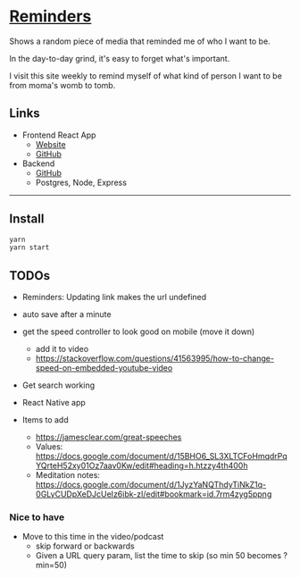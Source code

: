 # [Reminders](https://fullchee-reminders.netlify.app/)

Shows a random piece of media that reminded me of who I want to be.

In the day-to-day grind, it's easy to forget what's important.

I visit this site weekly to remind myself of what kind of person I want to be from moma's womb to tomb.

## Links

- Frontend React App
  - [Website](https://fullchee-reminders.netlify.app/)
  - [GitHub](https://github.com/Fullchee/values-client)
- Backend
  - [GitHub](https://github.com/Fullchee/reminders-backend)
  - Postgres, Node, Express

---

## Install

```bash
yarn
yarn start
```

## TODOs
- Reminders: Updating link makes the url undefined

- auto save after a minute
- get the speed controller to look good on mobile (move it down)
  - add it to video
  - https://stackoverflow.com/questions/41563995/how-to-change-speed-on-embedded-youtube-video
- Get search working
- React Native app
- Items to add
  - https://jamesclear.com/great-speeches
  - Values: https://docs.google.com/document/d/15BHO6_SL3XLTCFoHmqdrPqYQrteH52xy01Oz7aav0Kw/edit#heading=h.htzzy4th400h
  - Meditation notes: https://docs.google.com/document/d/1JyzYaNQThdyTiNkZ1q-0GLyCUDpXeDJcUeIz6ibk-zI/edit#bookmark=id.7rm4zyg5ppng

### Nice to have
- Move to this time in the video/podcast
  - skip forward or backwards
  - Given a URL query param, list the time to skip (so min 50 becomes ?min=50)

